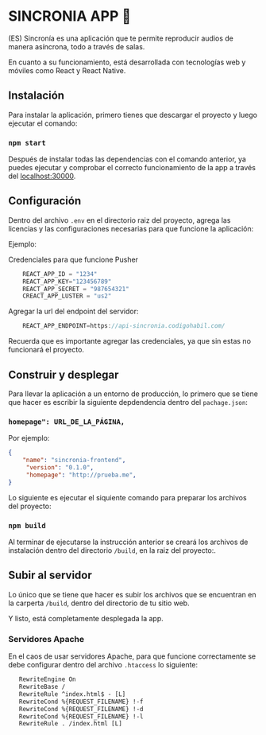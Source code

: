 # SINCRONIA APP 📢

(ES) Sincronía es una aplicación que te permite reproducir audios de manera asíncrona, todo a través de salas.

En cuanto a su funcionamiento, está desarrollada con tecnologías web y móviles como React y React Native.

## Instalación

Para instalar la aplicación, primero tienes que descargar el proyecto y luego ejecutar el comando:

### `npm start`

Después de instalar todas las dependencias con el comando anterior, ya puedes ejecutar y comprobar el correcto funcionamiento de la app a través del [localhost:30000](http://localhost:3000).

## Configuración 

Dentro del archivo `.env` en el directorio raiz del proyecto, agrega las licencias y las configuraciones necesarias para que funcione la aplicación:

Ejemplo:

Credenciales para que funcione Pusher

```javascript
    REACT_APP_ID = "1234"
    REACT_APP_KEY="123456789"
    REACT_APP_SECRET = "987654321"
    CREACT_APP_LUSTER = "us2"
```

Agregar la url del endpoint del servidor:

```javascript 
    REACT_APP_ENDPOINT=https://api-sincronia.codigohabil.com/
```

Recuerda que es importante agregar las credenciales, ya que sin estas no funcionará el proyecto.

## Construir y desplegar

Para llevar la aplicación a un entorno de producción, lo primero que se tiene que hacer es escribir la siguiente depdendencia dentro del `pachage.json`:

### `homepage": URL_DE_LA_PÁGINA,`

Por ejemplo:

```json
{
    "name": "sincronia-frontend",
     "version": "0.1.0",
     "homepage": "http://prueba.me", 
}
```

Lo siguiente es ejecutar el siquiente comando para preparar los archivos del proyecto:

### `npm build`

Al terminar de ejecutarse la instrucción anterior se creará los archivos de instalación dentro del directorio `/build`, en la raiz del proyecto:.

## Subir al servidor

Lo único que se tiene que hacer es subir los archivos que se encuentran en la carperta `/build`, dentro del directorio de tu sitio web.

Y listo, está completamente desplegada la app.

### Servidores Apache

En el caos de usar servidores Apache, para que funcione correctamente se debe configurar dentro del archivo `.htaccess` lo siguiente:

```html
   RewriteEngine On 
   RewriteBase / 
   RewriteRule ^index.html$ - [L] 
   RewriteCond %{REQUEST_FILENAME} !-f 
   RewriteCond %{REQUEST_FILENAME} !-d 
   RewriteCond %{REQUEST_FILENAME} !-l 
   RewriteRule . /index.html [L]
```

